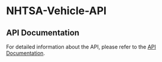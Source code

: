 # NHTSA-Vehicle-API

## API Documentation

For detailed information about the API, please refer to the [API Documentation](https://web.postman.co/workspace/291207d5-1073-4eda-b783-3fd9231b4116/documentation/36297486-92f5bddb-ea56-4eaa-834e-b7635c073999).
